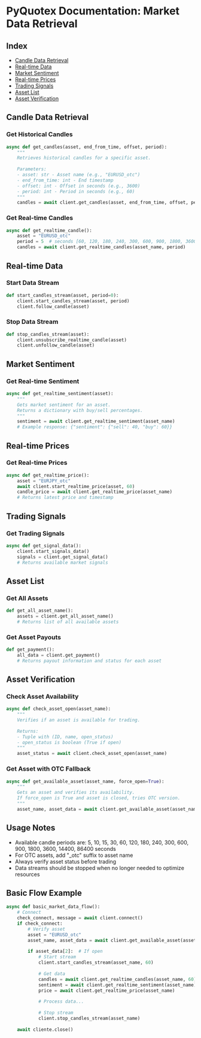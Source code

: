 # PyQuotex Documentation: Market Data Retrieval

## Index
- [Candle Data Retrieval](#candle-data-retrieval)
- [Real-time Data](#real-time-data)
- [Market Sentiment](#market-sentiment)
- [Real-time Prices](#real-time-prices)
- [Trading Signals](#trading-signals)
- [Asset List](#asset-list)
- [Asset Verification](#asset-verification)

## Candle Data Retrieval

### Get Historical Candles
```python
async def get_candles(asset, end_from_time, offset, period):
    """
    Retrieves historical candles for a specific asset.
    
    Parameters:
    - asset: str - Asset name (e.g., "EURUSD_otc")
    - end_from_time: int - End timestamp
    - offset: int - Offset in seconds (e.g., 3600)
    - period: int - Period in seconds (e.g., 60)
    """
    candles = await client.get_candles(asset, end_from_time, offset, period)
```

### Get Real-time Candles
```python
async def get_realtime_candle():
    asset = "EURUSD_otc"
    period = 5  # seconds [60, 120, 180, 240, 300, 600, 900, 1800, 3600, 14400, 86400]
    candles = await client.get_realtime_candles(asset_name, period)
```

## Real-time Data

### Start Data Stream
```python
def start_candles_stream(asset, period=0):
    client.start_candles_stream(asset, period)
    client.follow_candle(asset)
```

### Stop Data Stream
```python
def stop_candles_stream(asset):
    client.unsubscribe_realtime_candle(asset)
    client.unfollow_candle(asset)
```

## Market Sentiment

### Get Real-time Sentiment
```python
async def get_realtime_sentiment(asset):
    """
    Gets market sentiment for an asset.
    Returns a dictionary with buy/sell percentages.
    """
    sentiment = await client.get_realtime_sentiment(asset_name)
    # Example response: {"sentiment": {"sell": 40, "buy": 60}}
```

## Real-time Prices

### Get Real-time Prices
```python
async def get_realtime_price():
    asset = "EURJPY_otc"
    await client.start_realtime_price(asset, 60)
    candle_price = await client.get_realtime_price(asset_name)
    # Returns latest price and timestamp
```

## Trading Signals

### Get Trading Signals
```python
async def get_signal_data():
    client.start_signals_data()
    signals = client.get_signal_data()
    # Returns available market signals
```

## Asset List

### Get All Assets
```python
def get_all_asset_name():
    assets = client.get_all_asset_name()
    # Returns list of all available assets
```

### Get Asset Payouts
```python
def get_payment():
    all_data = client.get_payment()
    # Returns payout information and status for each asset
```

## Asset Verification

### Check Asset Availability
```python
async def check_asset_open(asset_name):
    """
    Verifies if an asset is available for trading.
    
    Returns:
    - Tuple with (ID, name, open_status)
    - open_status is boolean (True if open)
    """
    asset_status = await client.check_asset_open(asset_name)
```

### Get Asset with OTC Fallback
```python
async def get_available_asset(asset_name, force_open=True):
    """
    Gets an asset and verifies its availability.
    If force_open is True and asset is closed, tries OTC version.
    """
    asset_name, asset_data = await client.get_available_asset(asset_name, force_open=True)
```

## Usage Notes

- Available candle periods are: 5, 10, 15, 30, 60, 120, 180, 240, 300, 600, 900, 1800, 3600, 14400, 86400 seconds
- For OTC assets, add "_otc" suffix to asset name
- Always verify asset status before trading
- Data streams should be stopped when no longer needed to optimize resources

## Basic Flow Example

```python
async def basic_market_data_flow():
    # Connect
    check_connect, message = await client.connect()
    if check_connect:
        # Verify asset
        asset = "EURUSD_otc"
        asset_name, asset_data = await client.get_available_asset(asset, force_open=True)
        
        if asset_data[2]:  # If open
            # Start stream
            client.start_candles_stream(asset_name, 60)
            
            # Get data
            candles = await client.get_realtime_candles(asset_name, 60)
            sentiment = await client.get_realtime_sentiment(asset_name)
            price = await client.get_realtime_price(asset_name)
            
            # Process data...
            
            # Stop stream
            client.stop_candles_stream(asset_name)
    
    await cliente.close()
```